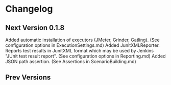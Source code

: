 # Changelog

## Next Version 0.1.8
Added automatic installation of executors (JMeter, Grinder, Gatling).
  (See configuration options in ExecutionSettings.md)
Added JunitXMLReporter. Reports test results in JunitXML format which may be used by Jenkins "JUnit test result report".
  (See configuration options in Reporting.md)
Added JSON path assertion.
  (See Assertions in ScenarioBuilding.md)
## Prev Versions
